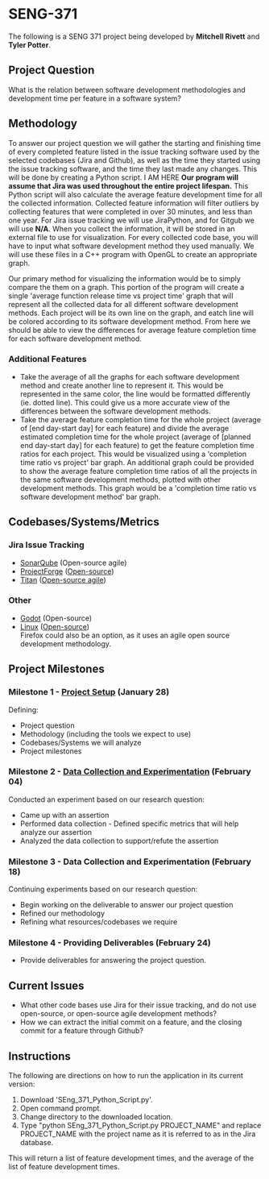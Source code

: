 # SENG-371
The following is a SENG 371 project being developed by <b>Mitchell Rivett</b> and <b>Tyler Potter</b>.

## Project Question
What is the relation between software development methodologies and development time per feature in a software system?

## Methodology
To answer our project question we will gather the starting and finishing time of every completed feature listed in the issue tracking software used by the selected codebases (Jira and Github), as well as the time they started using the issue tracking software, and the time they last made any changes. This will be done by creating a Python script. I AM HERE <b>Our program will assume that Jira was used throughout the entire project lifespan.</b> This Python script will also calculate the average feature development time for all the collected information. Collected feature information will filter outliers by collecting features that were completed in over 30 minutes, and less than one year. For Jira issue tracking we will use JiraPython, and for Gitgub we will use <b>N/A</b>. When you collect the information, it will be stored in an external file to use for visualization. For every collected code base, you will have to input what software development method they used manually. We will use these files in a C++ program with OpenGL to create an appropriate graph.

Our primary method for visualizing the information would be to simply compare the them on a graph. This portion of the program will create a single 'average function release time vs project time' graph that will represent all the collected data for all different software development methods. Each project will be its own line on the graph, and eatch line will be colored according to its software development method. From here we should be able to view the differences for average feature completion time for each software development method.

### Additional Features
* Take the average of all the graphs for each software development method and create another line to represent it. This would be represented in the same color, the line would be formatted differently (ie. dotted line). This could give us a more accurate view of the differences between the software development methods.
* Take the average feature completion time for the whole project (average of [end day-start day] for each feature) and divide the average estimated completion time for the whole project (average of [planned end day-start day] for each feature) to get the feature completion time ratios for each project. This would be visualized using a 'completion time ratio vs project' bar graph. An additional graph could be provided to show the average feature completion time ratios of all the projects in the same software development methods, plotted with other development methods. This graph would be a 'completion time ratio vs software development method' bar graph.

## Codebases/Systems/Metrics
### Jira Issue Tracking
* <a href="https://github.com/SonarSource/sonarqube">SonarQube</a> (Open-source agile)
* <a href="https://github.com/micromata/projectforge-webapp">ProjectForge</a> (<a href="http://www.projectforge.org/">Open-source</a>)
* <a href="https://github.com/thinkaurelius/titan">Titan</a> (<a href="https://groups.google.com/forum/?utm_medium=email&utm_source=footer#!msg/aureliusgraphs/cIcJpwOnZMw/_Whhegn10t4J">Open-source agile</a>)

### Other
* <a href="https://github.com/okamstudio/godot">Godot</a> (Open-source)
* <a href="https://github.com/torvalds/linux">Linux</a> (<a href="http://www.linuxfoundation.org/what-is-linux">Open-source</a>)
<br>Firefox could also be an option, as it uses an agile open source development methodology.

## Project Milestones

### Milestone 1 - <a href="https://github.com/ycoady/UVic-Software-Evolution/issues/9">Project Setup</a> (January 28)
Defining:
* Project question
* Methodology (including the tools we expect to use)
* Codebases/Systems we will analyze
* Project milestones

### Milestone 2 - <a href="https://github.com/ycoady/UVic-Software-Evolution/issues/10">Data Collection and Experimentation</a> (February 04)
Conducted an experiment based on our research question:
* Came up with an assertion 
* Performed data collection - Defined specific metrics that will help analyze our assertion
* Analyzed the data collection to support/refute the assertion

### Milestone 3 - Data Collection and Experimentation (February 18)
Continuing experiments based on our research question:
* Begin working on the deliverable to answer our project question
* Refined our methodology
* Refining what resources/codebases we require

### Milestone 4 - Providing Deliverables (February 24)
* Provide deliverables for answering the project question.

## Current Issues
* What other code bases use Jira for their issue tracking, and do not use open-source, or open-source agile development methods?
* How we can extract the initial commit on a feature, and the closing commit for a feature through Github?

## Instructions
The following are directions on how to run the application in its current version:
<ol>
<li>Download 'SEng_371_Python_Script.py'.
<li>Open command prompt.
<li>Change directory to the downloaded location.
<li>Type "python SEng_371_Python_Script.py PROJECT_NAME" and replace PROJECT_NAME with the project name as it is referred to as in the Jira database.
</ol>
This will return a list of feature development times, and the average of the list of feature development times.
